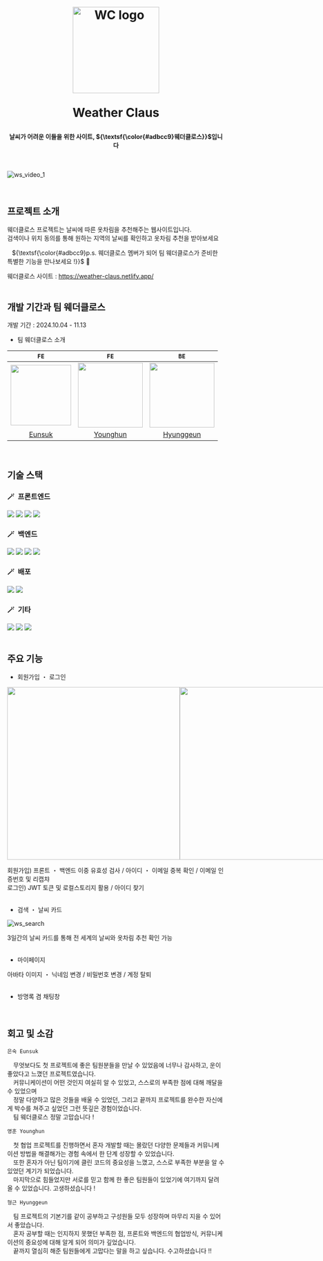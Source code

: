 <h1 align="center">
  <br>
  <img src="https://github.com/user-attachments/assets/d971e139-2f93-463b-8eba-e7fc7c5a71da" alt="WC logo" width="200">
  <p>
  <p>
  Weather Claus
  </p>
</h1>

<h4 align="center">날씨가 어려운 이들을 위한 사이트, ${\textsf{\color{#adbcc9}웨더클로스}}$입니다</h4> <br>

![ws_video_1](https://github.com/user-attachments/assets/e5cdc26e-df71-4f3b-b9d6-45d72f18105d)

<br/>

## 프로젝트 소개
웨더클로스 프로젝트는 날씨에 따른 옷차림을 추천해주는 웹사이트입니다. <br>
검색이나 위치 동의를 통해 원하는 지역의 날씨를 확인하고 옷차림 추천을 받아보세요 <p>
&ensp; ${\textsf{\color{#adbcc9}p.s. 웨더클로스 멤버가 되어 팀 웨더클로스가 준비한 특별한 기능을 만나보세요 !}}$ 🎁 <p>
웨더클로스 사이트 : https://weather-claus.netlify.app/
<br>
<br>
  
## 개발 기간과 팀 웨더클로스
개발 기간 : 2024.10.04 - 11.13 <br>
- 팀 웨더클로스 소개

| `FE`  | `FE`  | `BE`  |
| :---: | :---: | :---: |
| <img src="https://github.com/user-attachments/assets/c1451f00-73f1-4db3-8f41-d84a73194ce0" width="140"> | <img src="https://github.com/user-attachments/assets/3df26c4d-1d57-4a05-bd05-a02c5fb5cc7c" width="150"> | <img src="https://github.com/user-attachments/assets/b4436be5-e6d7-4d2d-a724-3764122f2abb" width="150"> |
| [Eunsuk](https://github.com/eunsuknoh) | [Younghun](https://github.com/0Huns) | [Hyunggeun](https://github.com/HyungGeun94) |
<br>

## 기술 스택
### 🪄&ensp;프론트엔드 
<div> 
  <img src="https://img.shields.io/badge/react-20232a.svg?style=for-the-badge&logo=react&logoColor=61DAFB" />
  <img src="https://img.shields.io/badge/styled--components-DB7093?style=for-the-badge&logo=styled-components&logoColor=white" />
  <img src="https://img.shields.io/badge/recoil-3578E5?style=for-the-badge&logo=Recoil&logoColor=white">
  <img src="https://img.shields.io/badge/react--query-FF4154?style=for-the-badge&logo=react-query&logoColor=white">
</div>

### 🪄&ensp;백엔드
<div>
  <img src="https://img.shields.io/badge/java-%23ED8B00.svg?style=for-the-badge&logo=openjdk&logoColor=white" />
  <img src="https://img.shields.io/badge/spring-%236DB33F.svg?style=for-the-badge&logo=spring&logoColor=white" />
  <img src="https://img.shields.io/badge/mysql-4479A1.svg?style=for-the-badge&logo=mysql&logoColor=white" />
  <img src="https://img.shields.io/badge/redis-%23DD0031.svg?style=for-the-badge&logo=redis&logoColor=white" />
</div>

### 🪄&ensp;배포
<div>
  <img src="https://img.shields.io/badge/netlify-%23000000.svg?style=for-the-badge&logo=netlify&logoColor=#00C7B7" />
  <img src="https://img.shields.io/badge/AWS-%23FF9900.svg?style=for-the-badge&logo=amazon-aws&logoColor=white" />
</div>
    
### 🪄&ensp;기타
<div>
  <img src="https://img.shields.io/badge/github-181717?style=for-the-badge&logo=github&logoColor=white" />
  <img src="https://img.shields.io/badge/discord-%235865F2.svg?style=for-the-badge&logo=discord&logoColor=white" />
  <img src="https://img.shields.io/badge/notion-%23000000.svg?style=for-the-badge&logo=notion&logoColor=white" />
</div>
<br>

## 주요 기능
- 회원가입 ・ 로그인 <br>

<div style="display: flex; justify-content: space-between;">
  <img src="https://github.com/user-attachments/assets/62807e40-19d4-4b24-a7ce-e32f8efb2a80" width="400" >
  <img src="https://github.com/user-attachments/assets/725a370d-c095-4771-a0da-78a81d6cb9cc" width="400" >
</div>

회원가입) 프론트 ・ 백엔드 이중 유효성 검사 / 아이디 ・ 이메일 중복 확인 / 이메일 인증번호 및 리캡챠 <br> 
로그인) JWT 토큰 및 로컬스토리지 활용 / 아이디 찾기
<br> 
<br> 

- 검색 ・ 날씨 카드 <br>

![ws_search](https://github.com/user-attachments/assets/ee4aaf96-70ac-4749-aafb-231ebf790597)

3일간의 날씨 카드를 통해 전 세계의 날씨와 옷차림 추천 확인 가능
<br> 
<br> 
  
- 마이페이지 <br>

아바타 이미지 ・ 닉네임 변경 / 비밀번호 변경 / 계정 탈퇴
<br> 
<br> 

- 방명록 겸 채팅창 <br>

<br>

## 회고 및 소감

`은숙 Eunsuk` 

&emsp;무엇보다도 첫 프로젝트에 좋은 팀원분들을 만날 수 있었음에 너무나 감사하고, 운이 좋았다고 느꼈던 프로젝트였습니다. <br>
&emsp;커뮤니케이션이 어떤 것인지 여실히 알 수 있었고, 스스로의 부족한 점에 대해 깨달을 수 있었으며 <br>
&emsp;정말 다양하고 많은 것들을 배울 수 있었던, 그리고 끝까지 프로젝트를 완수한 자신에게 박수를 쳐주고 싶었던 그런 뜻깊은 경험이었습니다. <br>
&emsp;팀 웨더클로스 정말 고맙습니다 !


`영훈 Younghun` 

&emsp;첫 협업 프로젝트를 진행하면서 혼자 개발할 때는 몰랐던 다양한 문제들과 커뮤니케이션 방법을 해결해가는 경험 속에서 한 단계 성장할 수 있었습니다. <br>
&emsp;또한 혼자가 아닌 팀이기에 클린 코드의 중요성을 느꼈고, 스스로 부족한 부분을 알 수 있었던 계기가 되었습니다. <br>
&emsp;마지막으로 힘들었지만 서로를 믿고 함께 한 좋은 팀원들이 있었기에 여기까지 달려올 수 있었습니다. 고생하셨습니다 !     

`형근 Hyunggeun` 

&emsp;팀 프로젝트의 기본기를 같이 공부하고 구성원들 모두 성장하며 마무리 지을 수 있어서 좋았습니다. <br> 
&emsp;혼자 공부할 때는 인지하지 못했던 부족한 점, 프론트와 백엔드의 협업방식, 커뮤니케이션의 중요성에 대해 알게 되어 의미가 깊었습니다. <br>
&emsp;끝까지 열심히 해준 팀원들에게 고맙다는 말을 하고 싶습니다. 수고하셨습니다 !!

